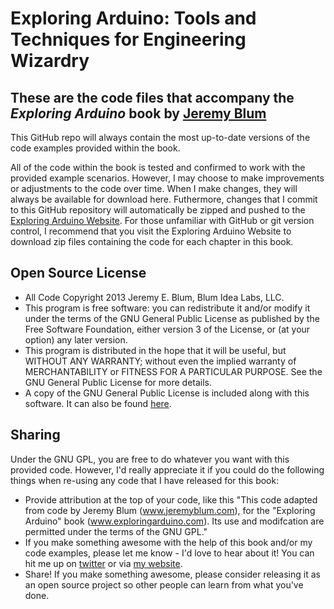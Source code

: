 Exploring Arduino: Tools and Techniques for Engineering Wizardry
================================================================
These are the code files that accompany the *Exploring Arduino* book by [Jeremy Blum](http://www.jeremyblum.com)
----------------------------------------------------------------------------------------------------------------
This GitHub repo will always contain the most up-to-date versions of the code examples provided within the book.  
  
All of the code within the book is tested and confirmed to work with the provided example scenarios. However, I may choose to make improvements or adjustments to the code over time. When I make changes, they will always be available for download here. Futhermore, changes that I commit to this GitHub repository will automatically be zipped and pushed to the [Exploring Arduino Website](http://www.exploringarduino.com/content).  For those unfamiliar with GitHub or git version control, I recommend that you visit the Exploring Arduino Website to download zip files containing the code for each chapter in this book.

Open Source License
-------------------
* All Code Copyright 2013 Jeremy E. Blum, Blum Idea Labs, LLC.
* This program is free software: you can redistribute it and/or modify it under the terms of the GNU General Public License as published by the Free Software Foundation, either version 3 of the License, or (at your option) any later version.
* This program is distributed in the hope that it will be useful, but WITHOUT ANY WARRANTY; without even the implied warranty of MERCHANTABILITY or FITNESS FOR A PARTICULAR PURPOSE.  See the GNU General Public License for more details.
* A copy of the GNU General Public License is included along with this software. It can also be found [here](http://www.gnu.org/licenses/).

Sharing
-------
Under the GNU GPL, you are free to do whatever you want with this provided code. However, I'd really appreciate it if you could do the following things when re-using any code that I have released for this book:
* Provide attribution at the top of your code, like this "This code adapted from code by Jeremy Blum (www.jeremyblum.com), for the "Exploring Arduino" book (www.exploringarduino.com). Its use and modifcation are permitted under the terms of the GNU GPL."
* If you make something awesome with the help of this book and/or my code examples, please let me know - I'd love to hear about it! You can hit me up on [twitter](http://www.twitter.com/sciguy14) or via [my website](http://www.jeremyblum.com/contact).
* Share!  If you make something awesome, please consider releasing it as an open source project so other people can learn from what you've done.